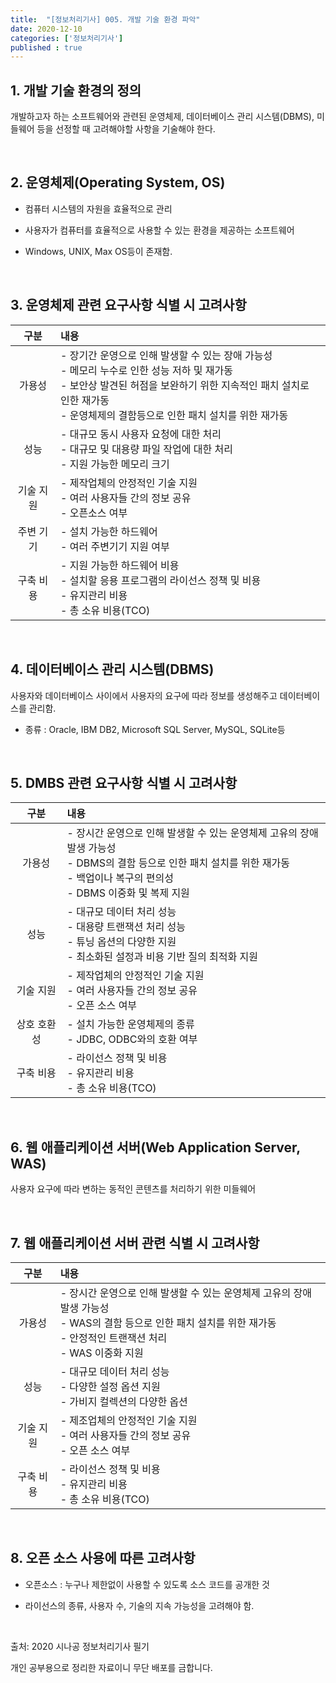 ```yaml
---
title:  "[정보처리기사] 005. 개발 기술 환경 파악"
date: 2020-12-10
categories: ['정보처리기사']
published : true
---
```


## 1. 개발 기술 환경의 정의

개발하고자 하는 소프트웨어와 관련된 운영체제, 데이터베이스 관리 시스템(DBMS), 미들웨어 등을 선정할 때 고려해야할 사항을 기술해야 한다.

<br>

## 2. 운영체제(Operating System, OS)

- 컴퓨터 시스템의 자원을 효율적으로 관리

- 사용자가 컴퓨터를 효율적으로 사용할 수 있는 환경을 제공하는 소프트웨어

- Windows, UNIX, Max OS등이 존재함.

<br>

## 3. 운영체제 관련 요구사항 식별 시 고려사항

|구분|내용|
|:--:|:--|
|가용성| - 장기간 운영으로 인해 발생할 수 있는 장애 가능성 <br> - 메모리 누수로 인한 성능 저하 및 재가동 <br> - 보안상 발견된 허점을 보완하기 위한 지속적인 패치 설치로 인한 재가동 <br> - 운영체제의 결함등으로 인한 패치 설치를 위한 재가동|
|성능| - 대규모 동시 사용자 요청에 대한 처리 <br> - 대규모 및 대용량 파일 작업에 대한 처리 <br> - 지원 가능한 메모리 크기|
|기술 지원| - 제작업체의 안정적인 기술 지원 <br> - 여러 사용자들 간의 정보 공유 <br> - 오픈소스 여부|
|주변 기기 | - 설치 가능한 하드웨어 <br> - 여러 주변기기 지원 여부|
|구축 비용 | - 지원 가능한 하드웨어 비용 <br> - 설치할 응용 프로그램의 라이선스 정책 및 비용 <br> - 유지관리 비용 <br> - 총 소유 비용(TCO)|

<br>

## 4. 데이터베이스 관리 시스템(DBMS)

사용자와 데이터베이스 사이에서 사용자의 요구에 따라 정보를 생성해주고 데이터베이스를 관리함.

- 종류 : Oracle, IBM DB2, Microsoft SQL Server, MySQL, SQLite등

<br>

## 5. DMBS 관련 요구사항 식별 시 고려사항

|구분| 내용|
|:--:|:--|
|가용성 | - 장시간 운영으로 인해 발생할 수 있는 운영체제 고유의 장애 발생 가능성 <br> - DBMS의 결함 등으로 인한 패치 설치를 위한 재가동 <br> - 백업이나 복구의 편의성 <br> - DBMS 이중화 및 복제 지원|
|성능| - 대규모 데이터 처리 성능 <br> - 대용량 트랜잭션 처리 성능 <br> - 튜닝 옵션의 다양한 지원 <br> - 최소화된 설정과 비용 기반 질의 최적화 지원|
|기술 지원| - 제작업체의 안정적인 기술 지원 <br> - 여러 사용자들 간의 정보 공유 <br> - 오픈 소스 여부|
|상호 호환성| - 설치 가능한 운영체제의 종류 <br> - JDBC, ODBC와의 호환 여부|
|구축 비용| - 라이선스 정책 및 비용 <br> - 유지관리 비용 <br> - 총 소유 비용(TCO)|

<br>

## 6. 웹 애플리케이션 서버(Web Application Server, WAS)

사용자 요구에 따라 변하는 동적인 콘텐츠를 처리하기 위한 미들웨어

<br>

## 7. 웹 애플리케이션 서버 관련 식별 시 고려사항

|구분| 내용|
|:--:|:--|
|가용성 | - 장시간 운영으로 인해 발생할 수 있는 운영체제 고유의 장애 발생 가능성 <br> - WAS의 결함 등으로 인한 패치 설치를 위한 재가동 <br> - 안정적인 트랜잭션 처리 <br> - WAS 이중화 지원|
|성능| - 대규모 데이터 처리 성능 <br>  - 다양한 설정 옵션 지원 <br> - 가비지 컬렉션의 다양한 옵션|
|기술 지원| - 제조업체의 안정적인 기술 지원 <br> - 여러 사용자들 간의 정보 공유 <br> - 오픈 소스 여부|
|구축 비용| - 라이선스 정책 및 비용 <br> - 유지관리 비용 <br> - 총 소유 비용(TCO)|

<br>

## 8. 오픈 소스 사용에 따른 고려사항

- 오픈소스 : 누구나 제한없이 사용할 수 있도록 소스 코드를 공개한 것

- 라이선스의 종류, 사용자 수, 기술의 지속 가능성을 고려해야 함.

<br>

출처: 2020 시나공 정보처리기사 필기

개인 공부용으로 정리한 자료이니 무단 배포를 금합니다.
